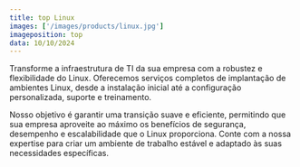 ```yaml
---
title: top Linux
images: ['/images/products/linux.jpg']
imageposition: top
data: 10/10/2024
---
```

Transforme a infraestrutura de TI da sua empresa com a robustez e flexibilidade do Linux. Oferecemos serviços completos de implantação de ambientes Linux, desde a instalação inicial até a configuração personalizada, suporte e treinamento.

Nosso objetivo é garantir uma transição suave e eficiente, permitindo que sua empresa aproveite ao máximo os benefícios de segurança, desempenho e escalabilidade que o Linux proporciona. Conte com a nossa expertise para criar um ambiente de trabalho estável e adaptado às suas necessidades específicas.

